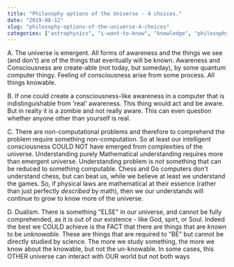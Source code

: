```yaml
---
title: "Philosophy options of the Universe - 4 choices."
date: "2019-08-12"
slug: "philosophy-options-of-the-universe-4-choices"
categories: ["astrophysics", "i-want-to-know", "knowledge", "philosophy", "just-thinking"]
---
```


<!-- wp:paragraph {"dropCap":true} -->
<p class="has-drop-cap">A. The universe is emergent.  All forms of awareness and the things we see (and don't) are of the things that eventually will be known. Awareness and Consciousness are create-able (not today, but someday), by some quantum computer thingy. Feeling of consciousness arise from some process. All things knowable.  </p>
<!-- /wp:paragraph -->

<!-- wp:paragraph {"dropCap":true} -->
<p class="has-drop-cap">B.  If one could create a consciousness-like awareness in a  computer that is indistinguishable from 'real' awareness.  This thing would act and be aware.  But in realty it is a zombie and not really aware. This can even question whether anyone other than yourself is real.</p>
<!-- /wp:paragraph -->

<!-- wp:paragraph {"dropCap":true} -->
<p class="has-drop-cap">C. There are non-computational problems and therefore to comprehend the problem require something non-computation. So at least our intelligent consciousness COULD NOT have emerged from complexities of the universe.  Understanding purely Mathematical understanding requires more than emergent universe. Understanding problem is <em>not </em>something that can be reduced to something computable. Chess and Go computers don't understand chess, but can beat us, while we believe at least we understand the games. So,  if physical laws are mathematical at their essence (rather than just perfectly <em>described </em>by math), then we our understands will continue to grow to know more of the universe.</p>
<!-- /wp:paragraph -->

<!-- wp:paragraph {"dropCap":true} -->
<p class="has-drop-cap">D.    Dualism.  There is something "ELSE" in our universe, and cannot be fully comprehended, as it is out of our existence - like God, spirt, or Soul. Indeed the best we COULD achieve is the FACT that there are things that are <em>known</em> to be <em>unknowable.</em> These are things that are required to "BE" but cannot be directly studied by science.  The more we study something, the more we know about the knowable, but not the un-knowable. In some cases, this OTHER universe can interact with OUR world but not both ways</p>
<!-- /wp:paragraph -->

<!-- wp:paragraph -->
<p></p>
<!-- /wp:paragraph -->
